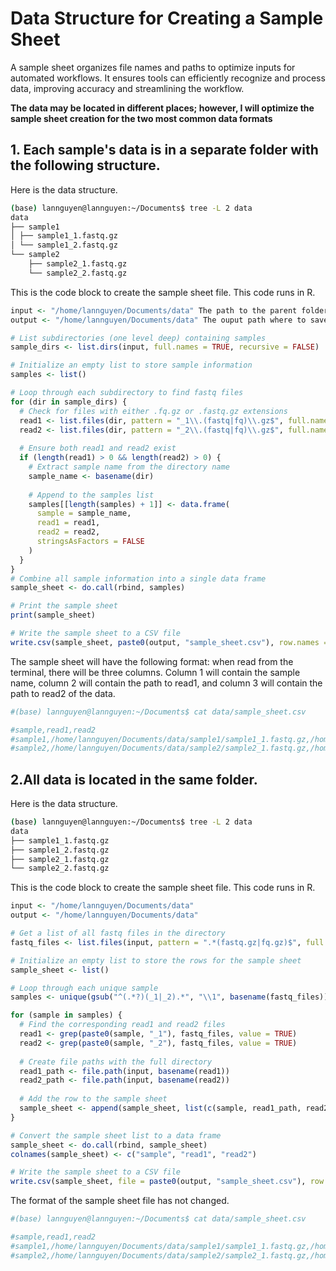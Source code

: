 # Data Structure for Creating a Sample Sheet

A sample sheet organizes file names and paths to optimize inputs for automated workflows. It ensures tools can efficiently recognize and process data, improving accuracy and streamlining the workflow.

**The data may be located in different places; however, I will optimize the sample sheet creation for the two most common data formats**

## 1. Each sample's data is in a separate folder with the following structure.
Here is the data structure.

```bash
(base) lannguyen@lannguyen:~/Documents$ tree -L 2 data
data
├── sample1
│ ├── sample1_1.fastq.gz
│ └── sample1_2.fastq.gz
└── sample2
    ├── sample2_1.fastq.gz
    └── sample2_2.fastq.gz
```

This is the code block to create the sample sheet file. This code runs in R.

```r
input <- "/home/lannguyen/Documents/data" The path to the parent folder that contains the subfolders with data for each sample.
output <- "/home/lannguyen/Documents/data" The ouput path where to save sample sheet

# List subdirectories (one level deep) containing samples
sample_dirs <- list.dirs(input, full.names = TRUE, recursive = FALSE)

# Initialize an empty list to store sample information
samples <- list()

# Loop through each subdirectory to find fastq files
for (dir in sample_dirs) {
  # Check for files with either .fq.gz or .fastq.gz extensions
  read1 <- list.files(dir, pattern = "_1\\.(fastq|fq)\\.gz$", full.names = TRUE)
  read2 <- list.files(dir, pattern = "_2\\.(fastq|fq)\\.gz$", full.names = TRUE)
  
  # Ensure both read1 and read2 exist
  if (length(read1) > 0 && length(read2) > 0) {
    # Extract sample name from the directory name
    sample_name <- basename(dir)
    
    # Append to the samples list
    samples[[length(samples) + 1]] <- data.frame(
      sample = sample_name,
      read1 = read1,
      read2 = read2,
      stringsAsFactors = FALSE
    )
  }
}
# Combine all sample information into a single data frame
sample_sheet <- do.call(rbind, samples)

# Print the sample sheet
print(sample_sheet)

# Write the sample sheet to a CSV file
write.csv(sample_sheet, paste0(output, "sample_sheet.csv"), row.names = FALSE, quote = FALSE)

```

The sample sheet will have the following format: when read from the terminal, there will be three columns. Column 1 will contain the sample name, column 2 will contain the path to read1, and column 3 will contain the path to read2 of the data.

```bash
#(base) lannguyen@lannguyen:~/Documents$ cat data/sample_sheet.csv 

#sample,read1,read2
#sample1,/home/lannguyen/Documents/data/sample1/sample1_1.fastq.gz,/home/lannguyen/Documents/data/sample1/sample1_2.fastq.gz
#sample2,/home/lannguyen/Documents/data/sample2/sample2_1.fastq.gz,/home/lannguyen/Documents/data/sample2/sample2_2.fastq.gz
```

## 2.All data is located in the same folder.
Here is the data structure.

```bash
(base) lannguyen@lannguyen:~/Documents$ tree -L 2 data
data
├── sample1_1.fastq.gz
├── sample1_2.fastq.gz
├── sample2_1.fastq.gz
└── sample2_2.fastq.gz
```

This is the code block to create the sample sheet file. This code runs in R.

```r
input <- "/home/lannguyen/Documents/data"
output <- "/home/lannguyen/Documents/data"

# Get a list of all fastq files in the directory
fastq_files <- list.files(input, pattern = ".*(fastq.gz|fq.gz)$", full.names = TRUE)

# Initialize an empty list to store the rows for the sample sheet
sample_sheet <- list()

# Loop through each unique sample
samples <- unique(gsub("^(.*?)(_1|_2).*", "\\1", basename(fastq_files)))  # Extract sample names

for (sample in samples) {
  # Find the corresponding read1 and read2 files
  read1 <- grep(paste0(sample, "_1"), fastq_files, value = TRUE)
  read2 <- grep(paste0(sample, "_2"), fastq_files, value = TRUE)
  
  # Create file paths with the full directory
  read1_path <- file.path(input, basename(read1))
  read2_path <- file.path(input, basename(read2))
  
  # Add the row to the sample sheet
  sample_sheet <- append(sample_sheet, list(c(sample, read1_path, read2_path)))
}

# Convert the sample sheet list to a data frame
sample_sheet <- do.call(rbind, sample_sheet)
colnames(sample_sheet) <- c("sample", "read1", "read2")

# Write the sample sheet to a CSV file
write.csv(sample_sheet, file = paste0(output, "sample_sheet.csv"), row.names = FALSE, quote = FALSE)

```

The format of the sample sheet file has not changed.

```bash
#(base) lannguyen@lannguyen:~/Documents$ cat data/sample_sheet.csv 

#sample,read1,read2
#sample1,/home/lannguyen/Documents/data/sample1/sample1_1.fastq.gz,/home/lannguyen/Documents/data/sample1/sample1_2.fastq.gz
#sample2,/home/lannguyen/Documents/data/sample2/sample2_1.fastq.gz,/home/lannguyen/Documents/data/sample2/sample2_2.fastq.gz
```